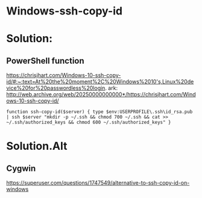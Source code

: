 # Windows-ssh-copy-id
# Solution:
## PowerShell function
https://chrisjhart.com/Windows-10-ssh-copy-id/#:~:text=At%20the%20moment%2C%20Windows%2010's,Linux%20device%20for%20passwordless%20login.
ark: http://web.archive.org/web/20250000000000*/https://chrisjhart.com/Windows-10-ssh-copy-id/

```
function ssh-copy-id($server) { type $env:USERPROFILE\.ssh\id_rsa.pub | ssh $server "mkdir -p ~/.ssh && chmod 700 ~/.ssh && cat >> ~/.ssh/authorized_keys && chmod 600 ~/.ssh/authorized_keys" }
```

# Solution.Alt
## Cygwin
https://superuser.com/questions/1747549/alternative-to-ssh-copy-id-on-windows
